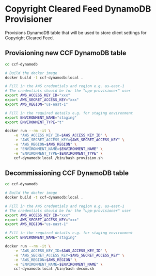 # Copyright Cleared Feed DynamoDB Provisioner

Provisions DynamoDB table that will be used to store client settings for Copyright Cleared Feed.

## Provisioning new CCF DynamoDB table

```sh
cd ccf-dynamodb

# Build the docker image
docker build -t ccf-dynamodb:local .

# Fill in the AWS credentials and region e.g. us-east-1
# The credentials should be for the "upp-provisioner" user
export AWS_ACCESS_KEY_ID="xxx"
export AWS_SECRET_ACCESS_KEY="xxx"
export AWS_REGION="us-east-1"

# Fill in the required details e.g. for staging environment
export ENVIRONMENT_NAME="staging"
export ENVIRONMENT_TYPE="t"

docker run --rm -it \
    -e "AWS_ACCESS_KEY_ID=$AWS_ACCESS_KEY_ID" \
    -e "AWS_SECRET_ACCESS_KEY=$AWS_SECRET_ACCESS_KEY" \
    -e "AWS_REGION=$AWS_REGION" \
    -e "ENVIRONMENT_NAME=$ENVIRONMENT_NAME" \
    -e "ENVIRONMENT_TYPE=$ENVIRONMENT_TYPE" \
    ccf-dynamodb:local /bin/bash provision.sh
```

## Decommissioning CCF DynamoDB table

```sh
cd ccf-dynamodb

# Build the docker image
docker build -t ccf-dynamodb:local .

# Fill in the AWS credentials and region e.g. us-east-1
# The credentials should be for the "upp-provisioner" user
export AWS_ACCESS_KEY_ID="xxx"
export AWS_SECRET_ACCESS_KEY="xxx"
export AWS_REGION="us-east-1"

# Fill in the required details e.g. for staging environment
export ENVIRONMENT_NAME="staging"

docker run --rm -it \
    -e "AWS_ACCESS_KEY_ID=$AWS_ACCESS_KEY_ID" \
    -e "AWS_SECRET_ACCESS_KEY=$AWS_SECRET_ACCESS_KEY" \
    -e "AWS_REGION=$AWS_REGION" \
    -e "ENVIRONMENT_NAME=$ENVIRONMENT_NAME" \
    ccf-dynamodb:local /bin/bash decom.sh
```
